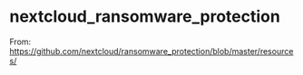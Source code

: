 # nextcloud_ransomware_protection
From: https://github.com/nextcloud/ransomware_protection/blob/master/resources/
